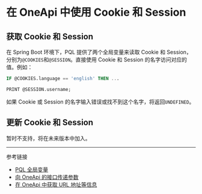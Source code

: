 # 在 OneApi 中使用 Cookie 和 Session

## 获取 Cookie 和 Session

在 Spring Boot 环境下，PQL 提供了两个全局变量来读取 Cookie 和 Session，分别为`@COOKIES`和`@SESSION`。直接使用 Cookie 和 Session 的名字访问对应的值。例如：

```sql
IF @COOKIES.language == 'english' THEN ...

PRINT @SESSION.username;
```

如果 Cookie 或 Session 的名字输入错误或找不到这个名字，将返回`UNDEFINED`。

## 更新 Cookie 和 Session

暂时不支持，将在未来版本中加入。

---
参考链接

* [PQL 全局变量](/pql/global-variable.md)
* [向 OneApi 的接口传递参数](/oneapi/params.md)
* [在 OneApi 中获取 URL 地址等信息](/oneapi/request.md)